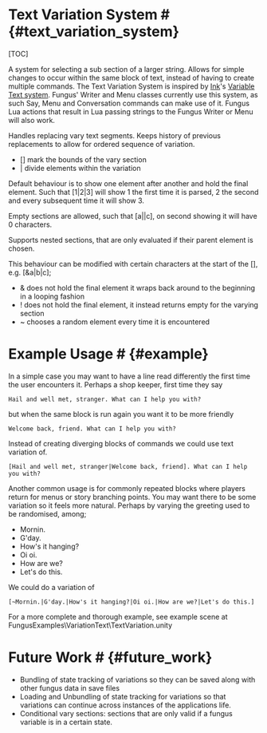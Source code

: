 # Text Variation System # {#text_variation_system}
[TOC]

A system for selecting a sub section of a larger string. Allows for simple changes to occur within the same block of text, instead of having to create multiple commands. The Text Variation System is inspired by [Ink]'s [Variable Text system](https://github.com/inkle/ink/blob/master/Documentation/WritingWithInk.md#6-variable-text). Fungus' Writer and Menu classes currently use this system, as such Say, Menu and Conversation commands can make use of it. Fungus Lua actions that result in Lua passing strings to the Fungus Writer or Menu will also work.

Handles replacing vary text segments. Keeps history of previous replacements to allow for ordered sequence of variation.
* [] mark the bounds of the vary section
* | divide elements within the variation

Default behaviour is to show one element after another and hold the final element. Such that [1|2|3] will show
1 the first time it is parsed, 2 the second and every subsequent time it will show 3.

Empty sections are allowed, such that [a||c], on second showing it will have 0 characters.

Supports nested sections, that are only evaluated if their parent element is chosen. 

This behaviour can be modified with certain characters at the start of the [], e.g. [&a|b|c];
- & does not hold the final element it wraps back around to the beginning in a looping fashion
- ! does not hold the final element, it instead returns empty for the varying section
- ~ chooses a random element every time it is encountered 

# Example Usage # {#example}

In a simple case you may want to have a line read differently the first time the user encounters it. Perhaps a shop keeper, first time they say 
```
Hail and well met, stranger. What can I help you with?
```
but when the same block is run again you want it to be more friendly 
```
Welcome back, friend. What can I help you with?
```
Instead of creating diverging blocks of commands we could use text variation of.
```
[Hail and well met, stranger|Welcome back, friend]. What can I help you with?
```



Another common usage is for commonly repeated blocks where players return for menus or story branching points. You may want there to be some variation so it feels more natural. Perhaps by varying the greeting used to be randomised, among;
* Mornin.
* G'day.
* How's it hanging?
* Oi oi.
* How are we?
* Let's do this.

We could do a variation of
```
[~Mornin.|G'day.|How's it hanging?|Oi oi.|How are we?|Let's do this.]
```

For a more complete and thorough example, see example scene at  FungusExamples\VariationText\TextVariation.unity

# Future Work # {#future_work}

* Bundling of state tracking of variations so they can be saved along with other fungus data in save files
* Loading and Unbundling of state tracking for variations so that variations can continue across instances of the applications life.
* Conditional vary sections: sections that are only valid if a fungus variable is in a certain state.

[Ink]: https://github.com/inkle/ink